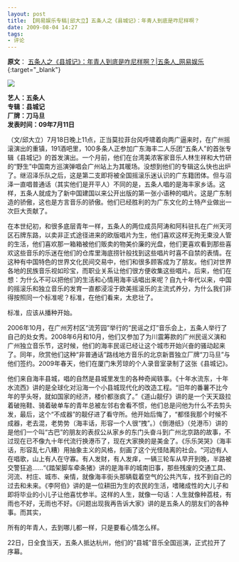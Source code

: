 ```yaml
---
layout: post
title: 【网易娱乐专稿|邱大立】五条人之《县城记》：年青人到底是咋尼样啊？
date: 2009-08-04 14:27
tags:
- 评论
---
```

**原文**：
[五条人之《县城记》：年青人到底是咋尼样啊？|五条人_网易娱乐](http://ent.163.com/09/0804/14/5FSLQOUV000300C3.html){:target="_blank"}

![](http://img4.cache.netease.com/ent/2009/8/4/20090804142629fd3da.jpg)

**艺人：五条人**  
**专辑：县城记**  
**厂牌：刀马旦**  
**发表时间：09年7月11日**

（文/邱大立）7月18日晚上11点，正当莫拉菲台风呼啸着向两广逼来时，在广州摇滚演出的重镇，191酒吧里，100多条人正参加广东海丰二人乐团“五条人”的首张专辑《县城记》的首发演出。一个月前，他们在台湾美浓客家音乐人林生祥和大竹研的“野生”中国南方巡演弹唱会广州站上为其暖场。没想到他们的专辑这么快也出炉了。继沼泽乐队之后，这是第二支即将被全国摇滚乐迷认识的广东籍团体。但与沼泽一直唱普通话（其实他们是开平人）不同的是，五条人唱的是海丰家乡话。这样，五条人就成为了新中国建国以来公开出版的第一张小语种的唱片。这是广东制造的骄傲，这也是方言音乐的骄傲。他们已经胜利的为广东文化的土特产业做出一次巨大贡献了。

在本世纪初，和很多底层青年一样，五条人的两位成员阿涛和阿科驻扎在广州天河区石牌东路，以卖非正式途径进来的欧版唱片为生，他们喜欢这样无拘无束没人管的生活，他们喜欢那一箱箱被他们贩卖的物美价廉的光盘，他们更喜欢看到那些喜欢这些音乐的乐迷在他们的仓库里海底捞针般找到这些唱片时喜不自禁的表情。在这种有中国特色的世界文化民间交易中，他们和很多顾客成为了朋友。他们对世界各地的民族音乐视如珍宝，而职业关系让他们很方便收集这些唱片。后来，他们在想：为什么不可以把他们的生活和心情用海丰话唱出来呢？自九十年代以来，中国的摇滚乐和独立音乐的发育一直都浸淫于欧美摇滚乐的主流式养分，为什么我们非得按照同一个标准呢？标准，在他们看来，太悲壮了。

标准，应该从播种开始。

2006年10月，在广州芳村区“流芳园”举行的“民谣之灯”音乐会上，五条人举行了自己的处女秀。2008年6月和10月，他们又参加了为川震筹款的广州民谣义演和广州独立音乐节，这时候，他们的海丰民谣已经让这个城市开始兴奋的骚动起来了。同年，欣赏他们这种“非普通话”路线地方音乐的北京新晋独立厂牌“刀马旦”与他们签约。2009年春天，他们在厦门朱芳琼的个人录音室录制了这张《县城记》。

他们来自海丰县城，唱的自然是县城里发生的各种奇闻轶事。《十年水流东，十年水流西》讲的是全球化对沿海一个小县城现代化的改造工程。“旧年的番薯不比今年的芋头呀，就如国家的经济，楼价都涨疯了。”《道山靓仔》讲的是一个天天趿拉着破拖鞋、骑着破单车的青年总被左邻右舍看不惯，他们总是问他为什么不去剪头发，最后，这个“不成器”的靓仔进了看守所。他开始后悔了，“都怪我那个时候不成器，老去混，老势势（海丰话，形容一个人很“拽”。）《倒港纸》（兑港币）讲的是他们一个叫“古巴”的朋友的表叔公从家乡的东门头奋斗到广州北京路的故事，不过现在已不像九十年代流行换港币了，现在大家换的是美金了。《乐乐哭哭》（海丰话，形容乱七八糟）用抽象主义的风格，刻画了这个光怪陆离的社会。“河边有人在唱歌，山上有人在守寡。有人发财，有人发痒，一辆三轮车从早开到晚，半路被交警狂追……“《踏架脚车牵条猪》讲的是海丰的城南旧事，那些残废的交通工具、河流、村庄、城市、亲情，就像海丰街头那辆载着空气的公共汽车，找不到自己的过去和未来。《李阿伯》讲的是一位耕田为生的农民的生活，嗜赌成性的大儿子和即将毕业的小儿子让他喜忧参半。这样的人生，就像一句话：人生就像种荔枝，有雨也不好，无雨也不好。《问题出现我再告诉大家》讲的是五条人的朋友们的各种事。而其实，

所有的年青人，去到哪儿都一样，只是要看心情怎么样。

22日，日全食当天，五条人抵达杭州，他们的“县城”音乐全国巡演，正式拉开了序幕。
